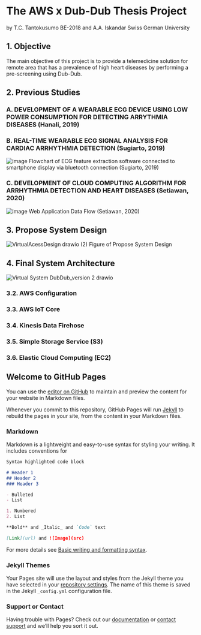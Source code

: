 # The AWS x Dub-Dub Thesis Project
by T.C. Tantokusumo BE-2018 and A.A. Iskandar
Swiss German University

## 1. Objective

The main objective of this project is to provide a telemedicine solution for remote area that has a prevalence of high heart diseases by performing a pre-screening using Dub-Dub.

## 2. Previous Studies
### A. DEVELOPMENT OF A WEARABLE ECG DEVICE USING LOW POWER CONSUMPTION FOR DETECTING ARRYTHMIA DISEASES (Hanali, 2019)


### B. REAL-TIME WEARABLE ECG SIGNAL ANALYSIS FOR CARDIAC ARRHYTHMIA DETECTION (Sugiarto, 2019)
![image](https://user-images.githubusercontent.com/61266571/171039054-2d310b3b-5b36-4772-9701-87a4916c3934.png)
Flowchart of ECG feature extraction software connected to smartphone display via bluetooth connection (Sugiarto, 2019)


### C. DEVELOPMENT OF CLOUD COMPUTING ALGORITHM FOR ARRHYTHMIA DETECTION AND HEART DISEASES (Setiawan, 2020)
![image](https://user-images.githubusercontent.com/61266571/171039140-45440d5d-05c5-49f5-aa64-aa5e59097377.png)
Web Application Data Flow (Setiawan, 2020)


## 3. Propose System Design
![VirtualAcessDesign drawio (2)](https://user-images.githubusercontent.com/61266571/170742649-e8cb3709-263a-4fbc-933a-32d484e09800.png)
Figure of Propose System Design


## 4. Final System Architecture 
![Virtual System DubDub_version 2 drawio](https://user-images.githubusercontent.com/61266571/170742220-c34fe6a4-7570-40c3-866e-70bf0ee54e3b.png)


### 3.2. AWS Configuration

### 3.3. AWS IoT Core

### 3.4. Kinesis Data Firehose

### 3.5. Simple Storage Service (S3)

### 3.6. Elastic Cloud Computing (EC2)




## Welcome to GitHub Pages

You can use the [editor on GitHub](https://github.com/mydubdub/aws-dubdub/edit/gh-pages/index.md) to maintain and preview the content for your website in Markdown files.

Whenever you commit to this repository, GitHub Pages will run [Jekyll](https://jekyllrb.com/) to rebuild the pages in your site, from the content in your Markdown files.

### Markdown

Markdown is a lightweight and easy-to-use syntax for styling your writing. It includes conventions for

```markdown
Syntax highlighted code block

# Header 1
## Header 2
### Header 3

- Bulleted
- List

1. Numbered
2. List

**Bold** and _Italic_ and `Code` text

[Link](url) and ![Image](src)
```

For more details see [Basic writing and formatting syntax](https://docs.github.com/en/github/writing-on-github/getting-started-with-writing-and-formatting-on-github/basic-writing-and-formatting-syntax).

### Jekyll Themes

Your Pages site will use the layout and styles from the Jekyll theme you have selected in your [repository settings](https://github.com/mydubdub/aws-dubdub/settings/pages). The name of this theme is saved in the Jekyll `_config.yml` configuration file.

### Support or Contact

Having trouble with Pages? Check out our [documentation](https://docs.github.com/categories/github-pages-basics/) or [contact support](https://support.github.com/contact) and we’ll help you sort it out.
